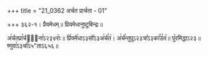 +++
title = "21_0362 अर्चत प्रार्चता - 01"

+++
३६२-१। प्रैयमेधम्॥ प्रियमेधानुष्टुबिन्द्रः॥

अ꣢र्चतप्रा꣯र्चता᳐ना꣣ऽ२३४राः꣥॥ प्रि꣢यमे꣯धाऽ३सो꣤ऽ३अ꣢र्च꣣त꣥। अ꣢र्च꣡न्तुपूऽ२३त्रा꣤ऽ३का꣢꣯उ꣣त꣥॥ पु꣡रमिद्धाऽ२३॥ ष्णुवा꣢ऽ३र्चा꣤ऽ५"ताऽ६५६॥